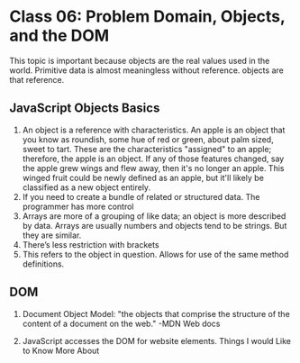 # Class 06: Problem Domain, Objects, and the DOM

This topic is important because objects are the real values used in the world. Primitive data is almost meaningless without reference. objects are that reference.

## JavaScript Objects Basics

  1. An object is a reference with characteristics. An apple is an object that you know as roundish, some hue of red or green, about palm sized, sweet to tart. These are the characteristics "assigned" to an apple; therefore, the apple is an object. If any of those features changed, say the apple grew wings and flew away, then it's no longer an apple. This winged fruit could be newly defined as an apple, but it'll likely be classified as a new object entirely.
  2. If you need to create a bundle of related or structured data. The programmer has more control
  3. Arrays are more of a grouping of like data; an object is more described by data. Arrays are usually numbers and objects tend to be strings. But they are similar.
  4. There’s less restriction with brackets
  5. This refers to the object in question. Allows for use of the same method definitions.

## DOM

1. Document Object Model: "the objects that comprise the structure of the content of a document on the web." -MDN Web docs

2. JavaScript accesses the DOM for website elements.
Things I would Like to Know More About
